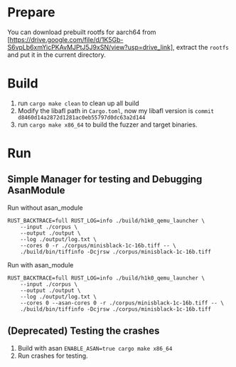 # Prepare
You can download prebuilt rootfs for aarch64 from [https://drive.google.com/file/d/1K5Gb-S6vpLb6xmYicPKAvMJPtJ5J9xSN/view?usp=drive_link], extract the `rootfs` and put it in the current directory.

# Build
1. run `cargo make clean` to clean up all build
2. <Optional> Modify the libafl path in `Cargo.toml`, now my libafl version is `commit d8460d14a2872d1281ac0eb55797d0dc63a2d144` 
3. run `cargo make x86_64` to build the fuzzer and target binaries.

# Run
## Simple Manager for testing and Debugging AsanModule
Run without asan_module
```
RUST_BACKTRACE=full RUST_LOG=info ./build/h1k0_qemu_launcher \
    --input ./corpus \
    --output ./output \
    --log ./output/log.txt \
    --cores 0 -r ./corpus/minisblack-1c-16b.tiff -- \ 
    ./build/bin/tiffinfo -Dcjrsw ./corpus/minisblack-1c-16b.tiff
```

Run with asan_module
```
RUST_BACKTRACE=full RUST_LOG=info ./build/h1k0_qemu_launcher \
    --input ./corpus \
    --output ./output \
    --log ./output/log.txt \
    --cores 0 --asan-cores 0 -r ./corpus/minisblack-1c-16b.tiff -- \
    ./build/bin/tiffinfo -Dcjrsw ./corpus/minisblack-1c-16b.tiff
```


## (Deprecated) Testing the crashes
1. Build with asan `ENABLE_ASAN=true cargo make x86_64`
2. Run crashes for testing.